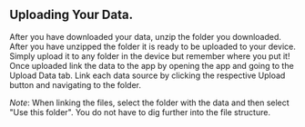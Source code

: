## Uploading Your Data.
After you have downloaded your data, unzip the folder you downloaded. After you have unzipped the 
folder it is ready to be uploaded to your device. Simply upload it to any folder in the device but 
remember where you put it! Once uploaded link the data to the app by opening the app and going to 
the Upload Data tab. Link each data source by clicking the respective Upload button and navigating 
to the folder. 
 
*Note*: When linking the files, select the folder with the data and then select "Use this folder". 
 You do not have to dig further into the file structure.
